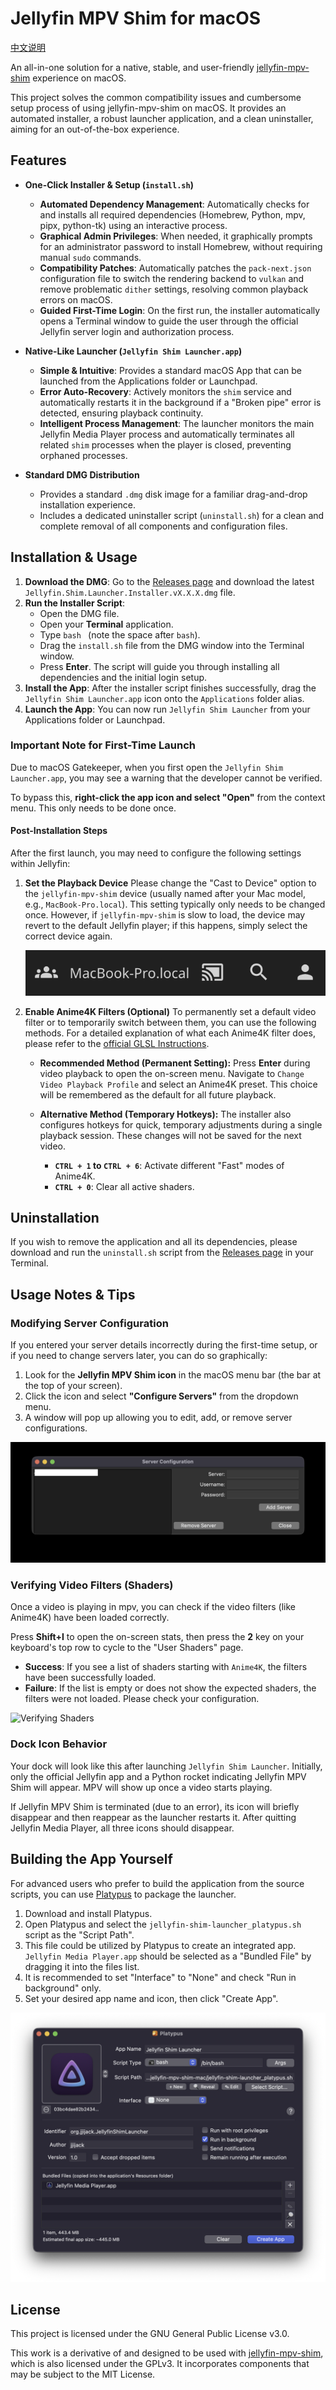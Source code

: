# Jellyfin MPV Shim for macOS

[中文说明](README.zh-CN.md)

An all-in-one solution for a native, stable, and user-friendly [jellyfin-mpv-shim](https://github.com/jellyfin/jellyfin-mpv-shim) experience on macOS.

This project solves the common compatibility issues and cumbersome setup process of using jellyfin-mpv-shim on macOS. It provides an automated installer, a robust launcher application, and a clean uninstaller, aiming for an out-of-the-box experience.

## Features

* **One-Click Installer & Setup (`install.sh`)**
    * **Automated Dependency Management**: Automatically checks for and installs all required dependencies (Homebrew, Python, mpv, pipx, python-tk) using an interactive process.
    * **Graphical Admin Privileges**: When needed, it graphically prompts for an administrator password to install Homebrew, without requiring manual `sudo` commands.
    * **Compatibility Patches**: Automatically patches the `pack-next.json` configuration file to switch the rendering backend to `vulkan` and remove problematic `dither` settings, resolving common playback errors on macOS.
    * **Guided First-Time Login**: On the first run, the installer automatically opens a Terminal window to guide the user through the official Jellyfin server login and authorization process.

* **Native-Like Launcher (`Jellyfin Shim Launcher.app`)**
    * **Simple & Intuitive**: Provides a standard macOS App that can be launched from the Applications folder or Launchpad.
    * **Error Auto-Recovery**: Actively monitors the `shim` service and automatically restarts it in the background if a "Broken pipe" error is detected, ensuring playback continuity.
    * **Intelligent Process Management**: The launcher monitors the main Jellyfin Media Player process and automatically terminates all related `shim` processes when the player is closed, preventing orphaned processes.

* **Standard DMG Distribution**
    * Provides a standard `.dmg` disk image for a familiar drag-and-drop installation experience.
    * Includes a dedicated uninstaller script (`uninstall.sh`) for a clean and complete removal of all components and configuration files.

## Installation & Usage

1.  **Download the DMG**: Go to the [Releases page](https://github.com/jjijack/jellyfin-mpv-shim-mac/releases) and download the latest `Jellyfin.Shim.Launcher.Installer.vX.X.X.dmg` file.
2.  **Run the Installer Script**:
    * Open the DMG file.
    * Open your **Terminal** application.
    * Type `bash ` (note the space after `bash`).
    * Drag the `install.sh` file from the DMG window into the Terminal window.
    * Press **Enter**. The script will guide you through installing all dependencies and the initial login setup.
3.  **Install the App**: After the installer script finishes successfully, drag the `Jellyfin Shim Launcher.app` icon onto the `Applications` folder alias.
4.  **Launch the App**: You can now run `Jellyfin Shim Launcher` from your Applications folder or Launchpad.

### Important Note for First-Time Launch

Due to macOS Gatekeeper, when you first open the `Jellyfin Shim Launcher.app`, you may see a warning that the developer cannot be verified.

To bypass this, **right-click the app icon and select "Open"** from the context menu. This only needs to be done once.

#### Post-Installation Steps

After the first launch, you may need to configure the following settings within Jellyfin:

1.  **Set the Playback Device**
    Please change the "Cast to Device" option to the `jellyfin-mpv-shim` device (usually named after your Mac model, e.g., `MacBook-Pro.local`). This setting typically only needs to be changed once. However, if `jellyfin-mpv-shim` is slow to load, the device may revert to the default Jellyfin player; if this happens, simply select the correct device again.

    ![Set Playback Device](assets/cast_device.png)

2.  **Enable Anime4K Filters (Optional)**
    To permanently set a default video filter or to temporarily switch between them, you can use the following methods. For a detailed explanation of what each Anime4K filter does, please refer to the [official GLSL Instructions](https://github.com/bloc97/Anime4K/blob/v4.0.1/GLSL_Instructions.md).

    * **Recommended Method (Permanent Setting):**
        Press **Enter** during video playback to open the on-screen menu. Navigate to `Change Video Playback Profile` and select an Anime4K preset. This choice will be remembered as the default for all future playback.

    * **Alternative Method (Temporary Hotkeys):**
        The installer also configures hotkeys for quick, temporary adjustments during a single playback session. These changes will not be saved for the next video.
        * **`CTRL + 1` to `CTRL + 6`**: Activate different "Fast" modes of Anime4K.
        * **`CTRL + 0`**: Clear all active shaders.

## Uninstallation

If you wish to remove the application and all its dependencies, please download and run the `uninstall.sh` script from the [Releases page](https://github.com/jjijack/jellyfin-mpv-shim-mac/releases) in your Terminal.

## Usage Notes & Tips

### Modifying Server Configuration

If you entered your server details incorrectly during the first-time setup, or if you need to change servers later, you can do so graphically:

1.  Look for the **Jellyfin MPV Shim icon** in the macOS menu bar (the bar at the top of your screen).
2.  Click the icon and select **"Configure Servers"** from the dropdown menu.
3.  A window will pop up allowing you to edit, add, or remove server configurations.

![Configure Servers Menu](assets/configure_servers.png)

### Verifying Video Filters (Shaders)

Once a video is playing in mpv, you can check if the video filters (like Anime4K) have been loaded correctly.

Press **Shift+I** to open the on-screen stats, then press the **2** key on your keyboard's top row to cycle to the "User Shaders" page.

* **Success**: If you see a list of shaders starting with `Anime4K`, the filters have been successfully loaded.
* **Failure**: If the list is empty or does not show the expected shaders, the filters were not loaded. Please check your configuration.

![Verifying Shaders](assets/verifying_shaders.png)

### Dock Icon Behavior

Your dock will look like this after launching `Jellyfin Shim Launcher`. Initially, only the official Jellyfin app and a Python rocket indicating Jellyfin MPV Shim will appear. MPV will show up once a video starts playing.

If Jellyfin MPV Shim is terminated (due to an error), its icon will briefly disappear and then reappear as the launcher restarts it. After quitting Jellyfin Media Player, all three icons should disappear.

## Building the App Yourself

For advanced users who prefer to build the application from the source scripts, you can use [Platypus](https://sveinbjorn.org/platypus) to package the launcher.

1.  Download and install Platypus.
2.  Open Platypus and select the `jellyfin-shim-launcher_platypus.sh` script as the "Script Path".
3.  This file could be utilized by Platypus to create an integrated app. `Jellyfin Media Player.app` should be selected as a "Bundled File" by dragging it into the files list.
4.  It is recommended to set "Interface" to "None" and check "Run in background" only.
5.  Set your desired app name and icon, then click "Create App".

![Platypus Configuration](assets/platypus_screenshot.png)

## License

This project is licensed under the GNU General Public License v3.0.

This work is a derivative of and designed to be used with [jellyfin-mpv-shim](https://github.com/jellyfin/jellyfin-mpv-shim), which is also licensed under the GPLv3. It incorporates components that may be subject to the MIT License.